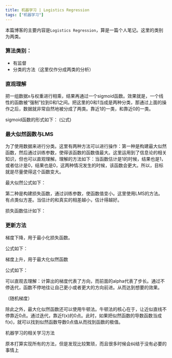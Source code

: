 ```yaml
---
title: 机器学习 | Logistics Regression
tags: ["机器学习"]
---
```


本篇博客的主要内容是`Logistics Regression`，算是一篇个人笔记。这里的类别为两类。

### 算法类别：
* 有监督
* 分类的方法（这里仅作分成两类的分析）

### 直观理解
把一组数据x与权重进行相乘，结果再通过一个sigmoid函数。效果就是，一个线性的函数被“强制”拉到0和1之间。把这里的0和1当成是两种分类，那通过上面的操作之后，数据就非常自然地被分成了两类。靠近1的一类，和靠近0的一类。

sigmoid函数的形式如下：
(公式)

### 最大似然函数与LMS
为了使用数据来进行分类。这里有两种方法可以进行操作：第一种是构建最大似然函数，然后通过训练参数，使得该函数的函数值最大。这里运用到了信息论的相关知识，但也可以直观理解。理解的方法如下：当函数估计是1的时候，结果也是1，或者估计是0，结果也是0，这两种情况发生的时候，该函数会更大。所以，目标就是尽量使得这个函数变大。

最大似然公式如下：

第二种是构建损失函数，通过训练参数，使函数值变小。这里使用LMS的方法。有点类似方差。当估计的和真实的相差越小，估计得越好。

损失函数估计如下：


### 更新方法
梯度下降，用于最小化损失函数。

公式如下：

梯度上升，用于最大化似然函数

公式如下：

可以直观去理解：计算出的梯度代表了方向，而前面的alpha代表了步长。通过不停迭代，函数不停地往让自己更小或者更大的方向前进。从而达到想要的效果。

（随机梯度）

除此之外，最大化似然函数还可以使用牛顿法。牛顿法的核心在于，让近似直线不停靠近0点。通过迭代，靠近f(x)的0点。此时，如果把似然函数的导数函数当成f(x)，就可以找到似然函数导数0点值从而找到函数的极值。





机器学习的相关学习方法

原本打算实现所有的方法，但是发现比较繁琐，而且很多时候会纠结于没有必要的事情上
